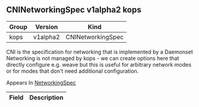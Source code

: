 ## CNINetworkingSpec v1alpha2 kops

Group        | Version     | Kind
------------ | ---------- | -----------
kops | v1alpha2 | CNINetworkingSpec



CNI is the specification for networking that is implemented by a Daemonset Networking is not managed by kops - we can create options here that directly configure e.g. weave but this is useful for arbitrary network modes or for modes that don't need additional configuration.

<aside class="notice">
Appears In  <a href="#networkingspec-v1alpha2-kops">NetworkingSpec</a> </aside>

Field        | Description
------------ | -----------

